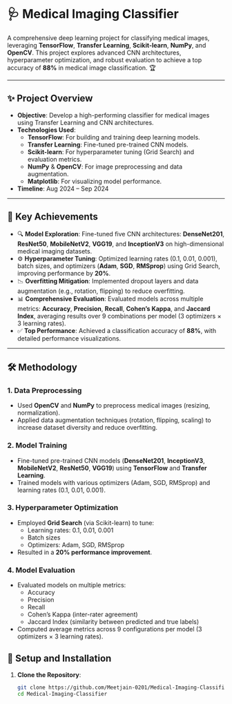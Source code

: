 # 🩺 Medical Imaging Classifier

A comprehensive deep learning project for classifying medical images, leveraging **TensorFlow**, **Transfer Learning**, **Scikit-learn**, **NumPy**, and **OpenCV**. This project explores advanced CNN architectures, hyperparameter optimization, and robust evaluation to achieve a top accuracy of **88%** in medical image classification. 🏆

---

## ✨ Project Overview

- **Objective**: Develop a high-performing classifier for medical images using Transfer Learning and CNN architectures.
- **Technologies Used**:
  - **TensorFlow**: For building and training deep learning models.
  - **Transfer Learning**: Fine-tuned pre-trained CNN models.
  - **Scikit-learn**: For hyperparameter tuning (Grid Search) and evaluation metrics.
  - **NumPy** & **OpenCV**: For image preprocessing and data augmentation.
  - **Matplotlib**: For visualizing model performance.
- **Timeline**: Aug 2024 – Sep 2024

---

## 🧠 Key Achievements

- 🔍 **Model Exploration**: Fine-tuned five CNN architectures: **DenseNet201**, **ResNet50**, **MobileNetV2**, **VGG19**, and **InceptionV3** on high-dimensional medical imaging datasets.
- ⚙️ **Hyperparameter Tuning**: Optimized learning rates (0.1, 0.01, 0.001), batch sizes, and optimizers (**Adam**, **SGD**, **RMSprop**) using Grid Search, improving performance by **20%**.
- 📉 **Overfitting Mitigation**: Implemented dropout layers and data augmentation (e.g., rotation, flipping) to reduce overfitting.
- 📊 **Comprehensive Evaluation**: Evaluated models across multiple metrics: **Accuracy**, **Precision**, **Recall**, **Cohen’s Kappa**, and **Jaccard Index**, averaging results over 9 combinations per model (3 optimizers × 3 learning rates).
- ✅ **Top Performance**: Achieved a classification accuracy of **88%**, with detailed performance visualizations.

---

## 🛠️ Methodology

### 1. Data Preprocessing
- Used **OpenCV** and **NumPy** to preprocess medical images (resizing, normalization).
- Applied data augmentation techniques (rotation, flipping, scaling) to increase dataset diversity and reduce overfitting.

### 2. Model Training
- Fine-tuned pre-trained CNN models (**DenseNet201**, **InceptionV3**, **MobileNetV2**, **ResNet50**, **VGG19**) using **TensorFlow** and **Transfer Learning**.
- Trained models with various optimizers (Adam, SGD, RMSprop) and learning rates (0.1, 0.01, 0.001).

### 3. Hyperparameter Optimization
- Employed **Grid Search** (via Scikit-learn) to tune:
  - Learning rates: 0.1, 0.01, 0.001
  - Batch sizes
  - Optimizers: Adam, SGD, RMSprop
- Resulted in a **20% performance improvement**.

### 4. Model Evaluation
- Evaluated models on multiple metrics:
  - Accuracy
  - Precision
  - Recall
  - Cohen’s Kappa (inter-rater agreement)
  - Jaccard Index (similarity between predicted and true labels)
- Computed average metrics across 9 configurations per model (3 optimizers × 3 learning rates).

## 🚀 Setup and Installation

1. **Clone the Repository**:
   ```bash
   git clone https://github.com/Meetjain-0201/Medical-Imaging-Classifier.git
   cd Medical-Imaging-Classifier